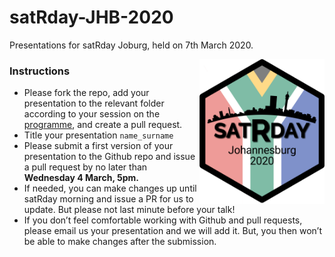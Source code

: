 # satRday-JHB-2020
Presentations for satRday Joburg, held on 7th March 2020.

<img src="hex-satRday-jhb.png" width="200" style = "float:right;"/>

### Instructions
- Please fork the repo, add your presentation to the relevant folder according to your session on the [programme](https://joburg2020.satrdays.org/#programme), and create a pull request.
- Title your presentation `name_surname`
- Please submit a first version of your presentation to the Github repo and issue a pull request by no later than **Wednesday 4 March, 5pm.**
- If needed, you can make changes up until satRday morning and issue a PR for us to update. But please not last minute before your talk!
- If you don’t feel comfortable working with Github and pull requests, please email us your presentation and we will add it. But, you then won’t be able to make changes after the submission.
